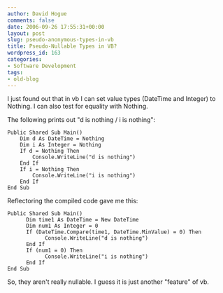 ```yaml
---
author: David Hogue
comments: false
date: 2006-09-26 17:55:31+00:00
layout: post
slug: pseudo-anonymous-types-in-vb
title: Pseudo-Nullable Types in VB?
wordpress_id: 163
categories:
- Software Development
tags:
- old-blog
---
```


I just found out that in vb I can set value types (DateTime and Integer) to Nothing.  I can also test for equality with Nothing.

The following prints out "d is nothing / i is nothing":


    
    Public Shared Sub Main()
        Dim d As DateTime = Nothing
        Dim i As Integer = Nothing
        If d = Nothing Then
            Console.WriteLine("d is nothing")
        End If
        If i = Nothing Then
            Console.WriteLine("i is nothing")
        End If
    End Sub



Reflectoring the compiled code gave me this:


    
    Public Shared Sub Main()
          Dim time1 As DateTime = New DateTime
          Dim num1 As Integer = 0
          If (DateTime.Compare(time1, DateTime.MinValue) = 0) Then
                Console.WriteLine("d is nothing")
          End If
          If (num1 = 0) Then
                Console.WriteLine("i is nothing")
          End If
    End Sub



So, they aren't really nullable.  I guess it is just another "feature" of vb.
